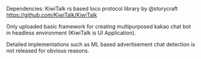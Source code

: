 Dependencies: KiwiTalk rs based loco protocol library by @storycraft
https://github.com/KiwiTalk/KiwiTalk

Only uploaded basic framework for creating multipurposed kakao chat bot in headless environment (KiwiTalk is UI Application).

Detailed implementations such as ML based advertisement chat detection is not released for obvious reasons.
